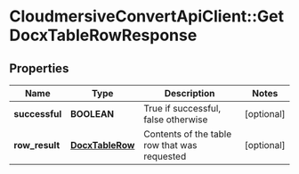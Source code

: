 # CloudmersiveConvertApiClient::GetDocxTableRowResponse

## Properties
Name | Type | Description | Notes
------------ | ------------- | ------------- | -------------
**successful** | **BOOLEAN** | True if successful, false otherwise | [optional] 
**row_result** | [**DocxTableRow**](DocxTableRow.md) | Contents of the table row that was requested | [optional] 


